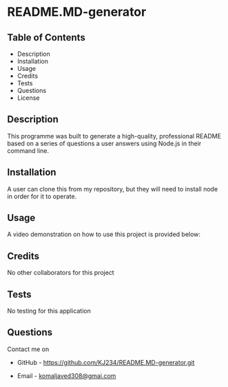 # README.MD-generator

## Table of Contents

- Description
- Installation
- Usage
- Credits
- Tests
- Questions
- License

## Description

This programme was built to generate a high-quality, professional README based on a series of questions a user answers using Node.js in their command line.

## Installation

A user can clone this from my repository, but they will need to install node in order for it to operate.

## Usage

A video demonstration on how to use this project is provided below:

## Credits

No other collaborators for this project

## Tests

No testing for this application

## Questions

Contact me on

- GitHub - https://github.com/KJ234/README.MD-generator.git

* Email - komaljaved308@gmai.com

